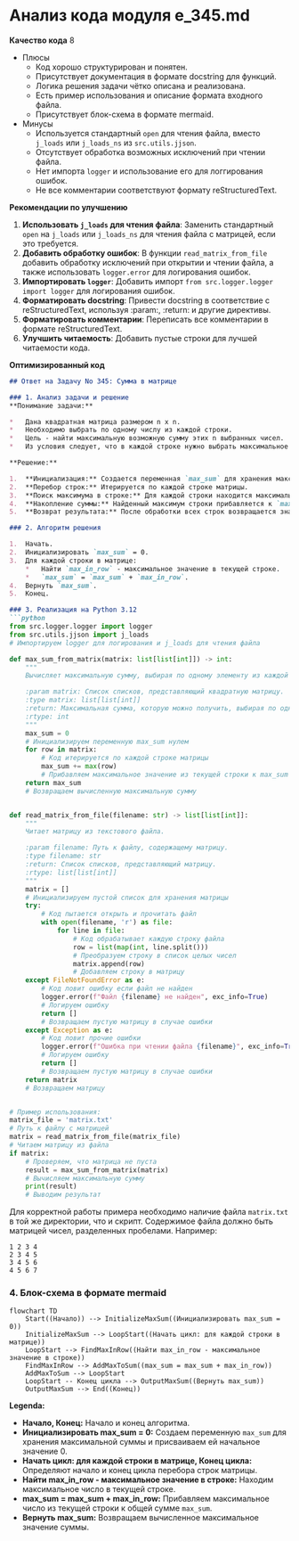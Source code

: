 # Анализ кода модуля e_345.md

**Качество кода**
8
- Плюсы
    - Код хорошо структурирован и понятен.
    - Присутствует документация в формате docstring для функций.
    - Логика решения задачи чётко описана и реализована.
    - Есть пример использования и описание формата входного файла.
    - Присутствует блок-схема в формате mermaid.
- Минусы
    - Используется стандартный `open` для чтения файла, вместо `j_loads` или `j_loads_ns` из `src.utils.jjson`.
    - Отсутствует обработка возможных исключений при чтении файла.
    - Нет импорта `logger` и использование его для логгирования ошибок.
    - Не все комментарии соответствуют формату reStructuredText.

**Рекомендации по улучшению**

1.  **Использовать `j_loads` для чтения файла**: Заменить стандартный `open` на `j_loads` или `j_loads_ns` для чтения файла с матрицей, если это требуется.
2.  **Добавить обработку ошибок**: В функции `read_matrix_from_file` добавить обработку исключений при открытии и чтении файла, а также использовать `logger.error` для логирования ошибок.
3.  **Импортировать `logger`**: Добавить импорт `from src.logger.logger import logger` для логирования ошибок.
4.  **Форматировать docstring**: Привести docstring в соответствие с reStructuredText,  используя :param:, :return: и другие директивы.
5.  **Форматировать комментарии**: Переписать все комментарии в формате reStructuredText.
6.  **Улучшить читаемость**: Добавить пустые строки для лучшей читаемости кода.

**Оптимизированный код**

```markdown
## Ответ на Задачу No 345: Сумма в матрице

### 1. Анализ задачи и решение
**Понимание задачи:**

*   Дана квадратная матрица размером n x n.
*   Необходимо выбрать по одному числу из каждой строки.
*   Цель - найти максимальную возможную сумму этих n выбранных чисел.
*   Из условия следует, что в каждой строке нужно выбрать максимальное число и сложить их.

**Решение:**

1.  **Инициализация:** Создается переменная `max_sum` для хранения максимальной суммы и устанавливается в 0.
2.  **Перебор строк:** Итерируется по каждой строке матрицы.
3.  **Поиск максимума в строке:** Для каждой строки находится максимальное значение.
4.  **Накопление суммы:** Найденный максимум строки прибавляется к `max_sum`.
5.  **Возврат результата:** После обработки всех строк возвращается значение `max_sum`.

### 2. Алгоритм решения

1.  Начать.
2.  Инициализировать `max_sum` = 0.
3.  Для каждой строки в матрице:
    *   Найти `max_in_row` - максимальное значение в текущей строке.
    *   `max_sum` = `max_sum` + `max_in_row`.
4.  Вернуть `max_sum`.
5.  Конец.

### 3. Реализация на Python 3.12
```python
from src.logger.logger import logger
from src.utils.jjson import j_loads
# Импортируем logger для логирования и j_loads для чтения файла

def max_sum_from_matrix(matrix: list[list[int]]) -> int:
    """
    Вычисляет максимальную сумму, выбирая по одному элементу из каждой строки матрицы.

    :param matrix: Список списков, представляющий квадратную матрицу.
    :type matrix: list[list[int]]
    :return: Максимальная сумма, которую можно получить, выбирая по одному числу из каждой строки.
    :rtype: int
    """
    max_sum = 0
    # Инициализируем переменную max_sum нулем
    for row in matrix:
        # Код итерируется по каждой строке матрицы
        max_sum += max(row)
        # Прибавляем максимальное значение из текущей строки к max_sum
    return max_sum
    # Возвращаем вычисленную максимальную сумму


def read_matrix_from_file(filename: str) -> list[list[int]]:
    """
    Читает матрицу из текстового файла.

    :param filename: Путь к файлу, содержащему матрицу.
    :type filename: str
    :return: Список списков, представляющий матрицу.
    :rtype: list[list[int]]
    """
    matrix = []
    # Инициализируем пустой список для хранения матрицы
    try:
        # Код пытается открыть и прочитать файл
        with open(filename, 'r') as file:
            for line in file:
                # Код обрабатывает каждую строку файла
                row = list(map(int, line.split()))
                # Преобразуем строку в список целых чисел
                matrix.append(row)
                # Добавляем строку в матрицу
    except FileNotFoundError as e:
        # Код ловит ошибку если файл не найден
        logger.error(f"Файл {filename} не найден", exc_info=True)
        # Логируем ошибку
        return []
        # Возвращаем пустую матрицу в случае ошибки
    except Exception as e:
        # Код ловит прочие ошибки
        logger.error(f"Ошибка при чтении файла {filename}", exc_info=True)
        # Логируем ошибку
        return []
        # Возвращаем пустую матрицу в случае ошибки
    return matrix
    # Возвращаем матрицу


# Пример использования:
matrix_file = 'matrix.txt'
# Путь к файлу с матрицей
matrix = read_matrix_from_file(matrix_file)
# Читаем матрицу из файла
if matrix:
    # Проверяем, что матрица не пуста
    result = max_sum_from_matrix(matrix)
    # Вычисляем максимальную сумму
    print(result)
    # Выводим результат
```

Для корректной работы примера необходимо наличие файла `matrix.txt` в той же директории, что и скрипт. Содержимое файла должно быть матрицей чисел, разделенных пробелами. Например:
```
1 2 3 4
2 3 4 5
3 4 5 6
4 5 6 7
```

### 4. Блок-схема в формате mermaid
```mermaid
flowchart TD
    Start((Начало)) --> InitializeMaxSum((Инициализировать max_sum = 0))
    InitializeMaxSum --> LoopStart((Начать цикл: для каждой строки в матрице))
    LoopStart --> FindMaxInRow((Найти max_in_row - максимальное значение в строке))
    FindMaxInRow --> AddMaxToSum((max_sum = max_sum + max_in_row))
    AddMaxToSum --> LoopStart
    LoopStart -- Конец цикла --> OutputMaxSum((Вернуть max_sum))
    OutputMaxSum --> End((Конец))
```

**Legenda:**

*   **Начало, Конец:** Начало и конец алгоритма.
*   **Инициализировать max\_sum = 0:** Создаем переменную `max_sum` для хранения максимальной суммы и присваиваем ей начальное значение 0.
*   **Начать цикл: для каждой строки в матрице, Конец цикла:** Определяют начало и конец цикла перебора строк матрицы.
*   **Найти max\_in\_row - максимальное значение в строке:** Находим максимальное число в текущей строке.
*   **max\_sum = max\_sum + max\_in\_row:** Прибавляем максимальное число из текущей строки к общей сумме `max_sum`.
*   **Вернуть max\_sum:** Возвращаем вычисленное максимальное значение суммы.
```